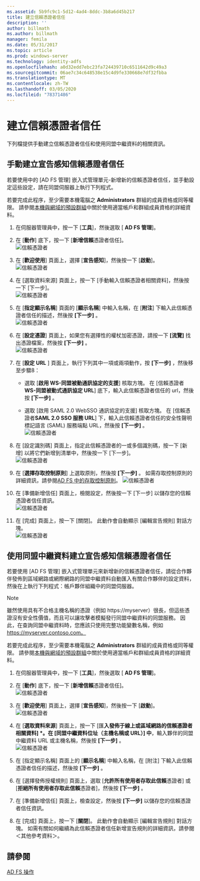 ```yaml
---
ms.assetid: 5b9fc9c1-5d12-4ad4-8ddc-3b8a6d45b217
title: 建立信賴憑證者信任
description: ''
author: billmath
ms.author: billmath
manager: femila
ms.date: 05/31/2017
ms.topic: article
ms.prod: windows-server
ms.technology: identity-adfs
ms.openlocfilehash: a0d32edd7ebc23fa724439710c6511642d9c49a3
ms.sourcegitcommit: 06ae7c34c648538e15c4d9fe330668e7df32fbba
ms.translationtype: MT
ms.contentlocale: zh-TW
ms.lasthandoff: 03/05/2020
ms.locfileid: "78371486"
---
```

# <a name="create-a-relying-party-trust"></a>建立信賴憑證者信任


下列檔提供手動建立信賴憑證者信任和使用同盟中繼資料的相關資訊。
  
## <a name="to-create-a-claims-aware-relying-party-trust-manually"></a>手動建立宣告感知信賴憑證者信任 

若要使用中的 [AD FS 管理] 嵌入式管理單元\-新增新的信賴憑證者信任，並手動設定這些設定，請在同盟伺服器上執行下列程式。  

若要完成此程序，至少需要本機電腦之 **Administrators** 群組的成員資格或同等權限。  請參閱[本機與網域的預設群組](https://go.microsoft.com/fwlink/?LinkId=83477)中關於使用適當帳戶和群組成員資格的詳細資料。
  
1. 在伺服器管理員中，按一下 [**工具**]，然後選取 [ **AD FS 管理**]。  
  
2.  在 [**動作**] 底下，按一下 [**新增信賴**憑證者信任]。  
![信賴憑證者](media/Create-a-Relying-Party-Trust/addtrust1.PNG)   

3.  在 [**歡迎使用**] 頁面上，選擇 [**宣告感知**]，然後按一下 [**啟動**]。  
![信賴憑證者](media/Create-a-Relying-Party-Trust/addtrust2.PNG) 
  
4.  在 [選取資料來源] 頁面上，按一下 [手動輸入信賴憑證者相關資料]，然後按一下 [下一步]。  
![信賴憑證者](media/Create-a-Relying-Party-Trust/addtrust3.PNG) 
  
5.  在 [**指定顯示名稱**] 頁面的 [**顯示名稱**] 中輸入名稱，在 [**附注**] 下輸入此信賴憑證者信任的描述，然後按 **[下一步]** 。  
![信賴憑證者](media/Create-a-Relying-Party-Trust/addtrust4.PNG) 

6. 在 [**設定憑證**] 頁面上，如果您有選擇性的權杖加密憑證，請按一下 **[流覽]** 找出憑證檔案，然後按 **[下一步]** 。  
![信賴憑證者](media/Create-a-Relying-Party-Trust/addtrust5.PNG) 

7.  在 [**設定 URL** ] 頁面上，執行下列其中一項或兩項動作，按 **[下一步]** ，然後移至步驟8：  
  
    -   選取 [**啟用 WS\-同盟被動通訊協定的支援**] 核取方塊。 在 [信賴憑證者**WS\-同盟被動式通訊協定 URL**] 底下，輸入此信賴憑證者信任的 url，然後按 **[下一步]** 。  
  
    -   選取 [啟用 SAML 2.0 WebSSO 通訊協定的支援] 核取方塊。 在 [信賴憑證者**SAML 2.0 SSO 服務 URL**] 下，輸入此信賴憑證者信任的安全性聲明標記語言 \(SAML\) 服務端點 URL，然後按 **[下一步]** 。  
![信賴憑證者](media/Create-a-Relying-Party-Trust/addtrust6.PNG)   

8. 在 [設定識別碼] 頁面上，指定此信賴憑證者的一或多個識別碼，按一下 [新增] 以將它們新增到清單中，然後按一下 [下一步]。  
![信賴憑證者](media/Create-a-Relying-Party-Trust/addtrust8.PNG)
  
9.  在 [**選擇存取控制原則**] 上選取原則，然後按 **[下一步]** 。  如需存取控制原則的詳細資訊，請參閱[AD FS 中的存取控制原則](Access-Control-Policies-in-AD-FS.md)。 
![信賴憑證者](media/Create-a-Relying-Party-Trust/addtrust9.PNG)

10. 在 [準備新增信任] 頁面上，檢閱設定，然後按一下 [下一步] 以儲存您的信賴憑證者信任資訊。  
   ![信賴憑證者](media/Create-a-Relying-Party-Trust/addtrust10.PNG) 
11. 在 [完成] 頁面上，按一下 [關閉]。 此動作會自動顯示 [編輯宣告規則] 對話方塊。  
![信賴憑證者](media/Create-a-Relying-Party-Trust/addtrust11.PNG) 

## <a name="to-create-a-claims-aware-relying-party-trust-using-federation-metadata"></a>使用同盟中繼資料建立宣告感知信賴憑證者信任

若要使用 [AD FS 管理] 嵌入式管理單元來新增新的信賴憑證者信任，請從合作夥伴發佈到區域網路或網際網路的同盟中繼資料自動匯入有關合作夥伴的設定資料，然後在上執行下列程式：帳戶夥伴組織中的同盟伺服器。

>[!NOTE]
>雖然使用具有不合格主機名稱的憑證（例如 https://myserver）很長，但這些憑證沒有安全性價值，而且可以讓攻擊者模擬發行同盟中繼資料的同盟服務。 因此，在查詢同盟中繼資料時，您應該只使用完整功能變數名稱，例如 https://myserver.contoso.com。

若要完成此程序，至少需要本機電腦之 **Administrators** 群組的成員資格或同等權限。  請參閱[本機與網域的預設群組](https://go.microsoft.com/fwlink/?LinkId=83477)中關於使用適當帳戶和群組成員資格的詳細資料。


1. 在伺服器管理員中，按一下 [**工具**]，然後選取 [ **AD FS 管理**]。  
  
2. 在 [**動作**] 底下，按一下 [**新增信賴**憑證者信任]。  
   ![信賴憑證者](media/Create-a-Relying-Party-Trust/addtrust1.PNG)   

3. 在 [**歡迎使用**] 頁面上，選擇 [**宣告感知**]，然後按一下 [**啟動**]。  
   ![信賴憑證者](media/Create-a-Relying-Party-Trust/addtrust2.PNG) 
  
4. 在 [**選取資料來源**] 頁面上，按一下 [匯<strong>入發佈于線上或區域網路的信賴憑證者相關資料] *。在 [同盟中繼資料位址（主機名稱或 URL）] 中</strong>，輸入夥伴的同盟中繼資料 URL 或主機名稱，然後按 **[下一步]** 。  
   ![信賴憑證者](media/Create-a-Relying-Party-Trust/addtrust12.PNG) 

5. 在 [指定顯示名稱] 頁面上的 [**顯示名稱**] 中輸入名稱，在 [附注] 下輸入此信賴憑證者信任的描述，然後按 **[下一步]** 。

6. 在 [選擇發佈授權規則] 頁面上，選取 [**允許所有使用者存取此信賴**憑證者] 或 [**拒絕所有使用者存取此信賴**憑證者]，然後按 **[下一步]** 。

7. 在 [準備新增信任] 頁面上，檢查設定，然後按 **[下一步]** 以儲存您的信賴憑證者信任資訊。

8. 在 [完成] 頁面上，按一下 [**關閉**]。 此動作會自動顯示 [編輯宣告規則] 對話方塊。 如需有關如何繼續為此信賴憑證者信任新增宣告規則的詳細資訊，請參閱＜其他參考資料＞。




## <a name="see-also"></a>請參閱  
[AD FS 操作](../../ad-fs/AD-FS-2016-Operations.md) 
